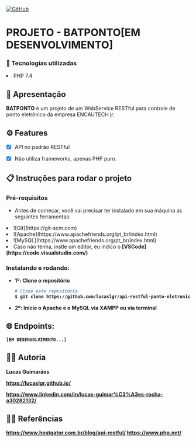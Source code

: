 <a href="./LICENSE">![GitHub](https://img.shields.io/badge/license-MIT-green)</a>

# PROJETO - BATPONTO[EM DESENVOLVIMENTO]

### :rocket: Tecnologias utilizadas

<li>PHP 7.4</li>

## :loudspeaker: Apresentação

**BATPONTO** é um projeto de um WebService RESTful para controle de ponto eletrônico da empresa ENCAUTECH jr.

## ⚙ Features

- [x] API no padrão RESTful 

- [x] Não utiliza frameworks, apenas PHP puro.

## :clipboard: Instruções para rodar o projeto

### Pré-requisitos

- Antes de começar, você vai precisar ter instalado em sua máquina as seguintes ferramentas:

<li>![Git](https://git-scm.com)</li>
<li>![Apache](https://www.apachefriends.org/pt_br/index.html)</li>
<li>![MySQL](https://www.apachefriends.org/pt_br/index.html)</li>
<li>Caso não tenha, instle um editor, eu indico o <b>[VSCode](https://code.visualstudio.com/)</li>

### Instalando e rodando:

- 1º: Clone o repositório
  
  ```bash
  # Clone este repositório
  $ git clone https://github.com/lucaslgr/api-restful-ponto-eletronico
  ```

- 2º: Inicie o Apache e o MySQL via XAMPP ou via terminal

## :globe_with_meridians: Endpoints:

    [EM DESENVOLVIMENTO...]

## :man_technologist: Autoria

Lucas Guimarães

https://lucaslgr.github.io/

https://www.linkedin.com/in/lucas-guimar%C3%A3es-rocha-a30282132/

## :male_detective: Referências

https://www.hostgator.com.br/blog/api-restful/
https://www.php.net/